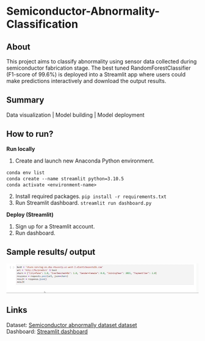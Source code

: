 # Semiconductor-Abnormality-Classification

## About 
This project aims to classify abnormality using sensor data collected during semiconductor fabrication stage. The best tuned RandomForestClassifier (F1-score of 99.6%) is deployed into a Streamlit app where users could make predictions interactively and download the output results. 

## Summary 
Data visualization | Model building | Model deployment 

## How to run? 
**Run locally**
1. Create and launch new Anaconda Python environment. 
```
conda env list
conda create --name streamlit python=3.10.5
conda activate <environment-name>
```
2. Install required packages. `pip install -r requirements.txt`
3. Run Streamlit dashboard. `streamlit run dashboard.py`

**Deploy (Streamlit)**
1. Sign up for a Streamlit account. 
2. Run dashboard. 

## Sample results/ output
![](https://github.com/CH2001/Employee-churn-classification/blob/main/Image/Demo.gif)

## Links 
Dataset: [Semiconductor abnormally dataset dataset](https://www.timeseriesclassification.com/description.php?Dataset=Wafer) <br> 
Dashboard: [Streamlit dashboard](https://semiconductor-abnormality-classificationc.streamlit.app/)
